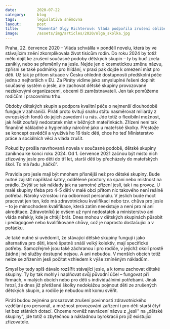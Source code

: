 ```yaml
---
date:         2020-07-22
category:     blog
tags:         legislativa sněmovna 
layout:       post
title:        "Komentář Olgy Richterové: Vláda podpořila zrušení oblíbených dětských skupin, zkomplikuje tím život tisícům rodičů. O malé děti se nebude mít kdo starat"
image:        /assets/img/articles/2020/olga_skolka.jpg
---  
```



Praha, 22. července 2020 – Vláda schválila v pondělí novelu, která by ve stávajícím znění zkomplikovala život tisícům rodin. Do roku 2024 by totiž mělo dojít ke zrušení současné podoby dětských skupin – ty by buď zcela zanikly, nebo se přeměnily na jesle. Nejde jen o kosmetickou změnu názvu, zpřísní se také podmínky pro hlídání, v praxi pak dojde k omezení míst pro děti. Už tak je přitom situace v Česku ohledně dostupnosti předškolní péče jedna z nejhorších v EU. Za Piráty vidíme jako smysluplné řešení doplnit současný systém o jesle, ale zachovat dětské skupiny provozované neziskovými organizacemi, obcemi či zaměstnavateli. Jen tak pomůžeme rodičům i pracovnímu trhu.

Obdoby dětských skupin a podpora kvalitní péče o nejmenší dlouhodobě funguje v zahraničí. Piráti proto kvitují snahu státu nasměrovat miliardy z evropských fondů do jejich zavedení i u nás. Jde totiž o flexibilní možnost, jak řešit zoufalý nedostatek míst v běžných mateřinkách. Zřízení není tak finančně nákladné a hygienicky náročné jako u mateřské školky. Přestože se koncept osvědčil a využívá ho 16 tisíc dětí, chce ho teď Ministerstvo práce a sociálních věcí a vláda zrušit.  

Pokud by prošla navrhovaná novela v současné podobě, dětské skupiny zaniknou ke konci roku 2024. Od 1. července 2021 začnou být místo nich zřizovány jesle pro děti do tří let, starší děti by přecházely do mateřských škol. To má řadu „háčků“. 

Pravidla pro jesle mají být mnohem přísnější než pro dětské skupiny. Bude nutné zajistit například šatny, oddělené prostory na spaní nebo místnost na prádlo. Zvýší se tak náklady jak na samotné zřízení jeslí, tak i na provoz. U malé skupiny třeba pro 4-5 dětí v malé obci přitom nic takového není reálně potřeba. Nároky vzrostou i na odbornost personálu. V jeslích bude moct pracovat jen ten, kdo má zdravotnickou kvalifikaci nebo tzv. chůva pro jesle – to je mimochodem kvalifikace, která zatím neexistuje a není pro ni ani akreditace. Zdravotníků je ovšem už nyní nedostatek a ministerstvo ani vláda neřekly, kde je chtějí brát. Dnes mohou v dětských skupinách působit i pedagogové nebo kvalifikované chůvy, což je naprosto dostačující a v pořádku.

Je také nutné si uvědomit, že stávající dětské skupiny fungují i jako alternativa pro děti, které špatně snáší velký kolektiv, mají specifické potřeby. Samozřejmě jsou také záchranou i pro rodiče, v jejichž okolí prostě žádné jiné služby dostupné nejsou. A ani nebudou. V menších obcích totiž nelze se zřízením jeslí počítat vzhledem k výše zmíněným nákladům.

Smysl by tedy spíš dávalo rozšířit stávající jesle, a k tomu zachovat dětské skupiny. Ty by tak mohly i naplňovat svůj původní účel – fungovat při firmách, v malých obcích nebo pro děti s individuálními potřebami. Jinak hrozí, že dnes již přetížené školky nedokážou pojmout děti ze zrušených dětských skupin, a rodiče je nebudou mít komu svěřit. 

Piráti budou zejména prosazovat zrušení povinnosti zdravotnického vzdělání pro personál, a možnost provozování zařízení i pro děti starší čtyř let bez státních dotací. Chceme rovněž navrácení názvu z „jeslí“ na „dětské skupiny“, jde totiž o zbytečnou a nákladnou byrokracii pro již existující zřizovatele.
